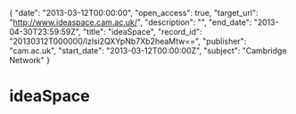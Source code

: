 {
  "date": "2013-03-12T00:00:00", 
  "open_access": true, 
  "target_url": "http://www.ideaspace.cam.ac.uk/", 
  "description": "", 
  "end_date": "2013-04-30T23:59:59Z", 
  "title": "ideaSpace", 
  "record_id": "20130312T000000/lzlsi2QXYpNb7Xb2heaMtw==", 
  "publisher": "cam.ac.uk", 
  "start_date": "2013-03-12T00:00:00Z", 
  "subject": "Cambridge Network"
}

# ideaSpace

